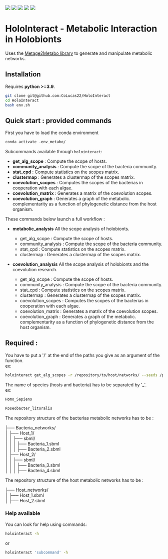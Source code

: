 [![](https://img.shields.io/badge/python-3.9-blue.svg)]()
[![](https://img.shields.io/badge/python-3.10-blue.svg)]()
[![](https://img.shields.io/badge/python-3.11-blue.svg)]()
[![](https://img.shields.io/badge/documentation-unfinished-orange.svg)]()
[![](https://img.shields.io/badge/wiki-nonexistent-red.svg)]()

# **HoloInteract** - Metabolic Interaction in Holobionts

Uses the [Metage2Metabo library]() to generate and manipulate metabolic networks.

## Installation

Requires **python >=3.9**.

```bash
git clone git@github.com:CoLucas22/HoloInteract
cd HoloInteract
bash env.sh
```

## Quick start : provided commands

First you have to load the conda environment

```bash
conda activate .env_metabo/
```

Subcommands available through `holointeract`:

- **get_alg_scope** : Compute the scope of hosts.
- **community_analysis** : Compute the scope of the bacteria community.
- **stat_cpd** : Compute statistics on the scopes matrix.
- **clustermap** : Generates a clustermap of the scopes matrix.
- **coevolution_scopes** : Computes the scopes of the bacterias in cooperation with each algae.
- **coevolution_matrix** : Generates a matrix of the coevolution scopes.
- **coevolution_graph** : Generates a graph of the metabolic. complementarity as a function of phylogenetic distance from the host organism.

These commands below launch a full workflow :

- **metabolic_analysis** All the scope analysis of holobionts.

  - get_alg_scope : Compute the scope of hosts.
  - community_analysis : Compute the scope of the bacteria community.
  - stat_cpd : Compute statistics on the scopes matrix.
  - clustermap : Generates a clustermap of the scopes matrix.

- **coevolution_analysis** All the scope analysis of holobionts and the coevolution research.
  - get_alg_scope : Compute the scope of hosts.
  - community_analysis : Compute the scope of the bacteria community.
  - stat_cpd : Compute statistics on the scopes matrix.
  - clustermap : Generates a clustermap of the scopes matrix.
  - coevolution_scopes : Computes the scopes of the bacterias in cooperation with each algae.
  - coevolution_matrix : Generates a matrix of the coevolution scopes.
  - coevolution_graph : Generates a graph of the metabolic. complementarity as a function of phylogenetic distance from the host organism.

## Required :

You have to put a '/' at the end of the paths you give as an argument of the function.  
ex:

```bash
holointeract get_alg_scopes -r /repository/to/host/networks/ --seeds /path/to/seeds.sbml -o /path/to/out/directory/
```

The name of species (hosts and bacteria) has to be separated by '\_'.  
ex:

```bash
Homo_Sapiens

Roseobacter_litoralis
```

The repository structure of the bacterias metabolic networks has to be :

├── Bacteria_networks/  
│ ├── Host_1/  
│ │ ├── sbml/  
│ │ │ ├── Bacteria_1.sbml  
│ │ │ ├── Bacteria_2.sbml  
│ ├── Host_2/  
│ │ ├── sbml/  
│ │ │ ├── Bacteria_3.sbml  
│ │ │ ├── Bacteria_4.sbml

The repository structure of the host metabolic networks has to be :

├── Host_networks/  
│ ├── Host_1.sbml  
│ ├── Host_2.sbml

<!-- ## Reconstruct metabolic networks :

Need a singularity image with Pathway Tools installed and use the Genouest Bioinformatics Cluster.

```bash
. /local/env/enveggnog-mapper-2.1.9.sh

python python_scripts/network_from_genomes.py /path/to/bact/genomes/ /path/to/gbk/files/ /path/to/bact/networks/ /path/to/singularity
``` -->

### Help available

You can look for help using commands:

```bash
holointeract -h
```

or

```bash
holointeract 'subcommand' -h
```
